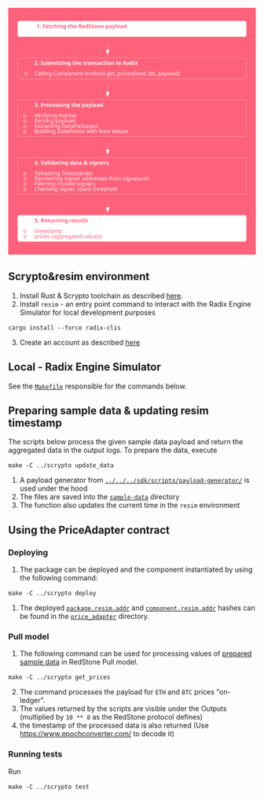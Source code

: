 ![diagram.svg](diagram.svg)

## Scrypto&resim environment

1. Install Rust & Scrypto toolchain as described [here](https://docs.radixdlt.com/v1/docs/getting-rust-scrypto).
2. Install `resim` - an entry point command to interact with the Radix Engine Simulator for local development purposes

```shell
cargo install --force radix-clis
```

3. Create an account as
   described [here](https://docs.radixdlt.com/docs/learning-to-run-your-first-scrypto-project#creating-an-account)

## Local - Radix Engine Simulator

See the [`Makefile`](../scrypto/Makefile) responsible for the commands below.

## Preparing sample data & updating resim timestamp

The scripts below process the given sample data payload and return the aggregated data in the output logs. To prepare
the data, execute

```shell
make -C ../scrypto update_data
```

1. A payload generator from [`../../../sdk/scripts/payload-generator/`](../payload-generator/index.ts) is
   used under the hood
2. The files are saved into the [`sample-data`](../scrypto/sample-data) directory
3. The function also updates the current time in the `resim` environment

## Using the PriceAdapter contract

### Deploying

1. The package can be deployed and the component instantiated by using the following command:

```shell
make -C ../scrypto deploy
```

1. The deployed [`package.resim.addr`](../scrypto/price_adapter/package.resim.addr)
   and [`component.resim.addr`](../scrypto/price_adapter/package.resim.addr) hashes can be found in the
   [`price_adapter`](../scrypto/price_adapter)
   directory.

### Pull model

1. The following command can be used for processing values of [prepared sample data](../scrypto/sample-data/) in
   RedStone
   Pull model.

```shell
make -C ../scrypto get_prices
```

2. The command processes the payload for `ETH` and `BTC` prices "on-ledger".
3. The values returned by the scripts are visible under the Outputs (multiplied by `10 ** 8` as the RedStone protocol
   defines)
4. the timestamp of the processed data is also returned (Use https://www.epochconverter.com/ to decode it)

### Running tests

Run

```shell
make -C ../scrypto test
```
